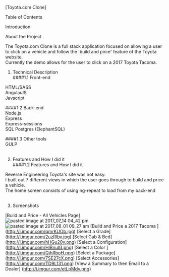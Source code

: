 [Toyota.com Clone] 

Table of Contents

Introduction

About the Project

The Toyota.com Clone is a full stack application focused on allowing a user to click on a vehicle and follow the 'build and pirce' feature of the Toyota website.  
Currently the demo allows for the user to click on a 2017 Toyota Tacoma.

1. Technical Description</br>
####1.1 Front-end</br>
 
HTML/SASS</br>
AngularJS</br>
Javscript </br>

####1.2 Back-end</br>
Node.js</br>
Express</br>
Express-sessions</br>
SQL Postgres (ElephantSQL)</br>

####1.3 Other tools</br>
GULP</br></br>


2.  Features and How I did it</br>
####1.2 Features and How I did it</br>

Reverse Engineering Toyota's site was not easy.  </br>
I built out 7 different views in which the user goes through to build and price a vehicle. </br> 
The home screen consists of using ng-repeat to load from my back-end</br></br>

3. Screenshots</br>

[Build and Price - All Vehicles Page] ![pasted image at 2017_07_14 04_42 pm](https://user-images.githubusercontent.com/25558342/28834250-fa393fd4-769e-11e7-966b-43451e7eac44.png)![pasted image at 2017_08_01 09_27 am](https://user-images.githubusercontent.com/25558342/28834147-bd4b0a6c-769e-11e7-8635-be0942faae28.png)
[Build and Price a 2017 Tacoma ] (http://i.imgur.com/qmrKUOb.jpg)
[Select a Grade] (http://i.imgur.com/2uzRlbv.jpg)
[Select Cab & Bed] (http://i.imgur.com/hHGu20v.png)
[Select a Configuration] (http://i.imgur.com/HlBnulG.png)
[Select a Color ] (http://i.imgur.com/QjhRboH.png)
[Select a Package] (http://i.imgur.com/7SE27cX.png)
[Select Accessories] (http://i.imgur.com/TD9L131.png)
[View a Summary to then Email to a Dealer] (http://i.imgur.com/etLpMdy.png)
